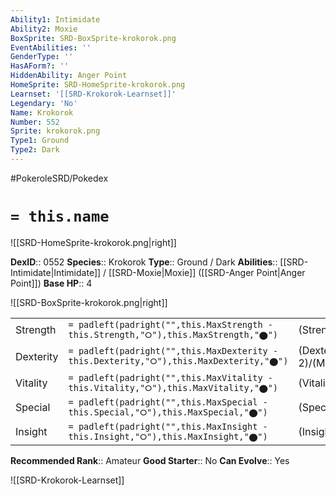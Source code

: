 ```yaml
---
Ability1: Intimidate
Ability2: Moxie
BoxSprite: SRD-BoxSprite-krokorok.png
EventAbilities: ''
GenderType: ''
HasAForm?: ''
HiddenAbility: Anger Point
HomeSprite: SRD-HomeSprite-krokorok.png
Learnset: '[[SRD-Krokorok-Learnset]]'
Legendary: 'No'
Name: Krokorok
Number: 552
Sprite: krokorok.png
Type1: Ground
Type2: Dark
---
```


#PokeroleSRD/Pokedex

# `= this.name`

![[SRD-HomeSprite-krokorok.png|right]]

**DexID**:: 0552
**Species**:: Krokorok
**Type**:: Ground / Dark
**Abilities**:: [[SRD-Intimidate|Intimidate]] / [[SRD-Moxie|Moxie]] ([[SRD-Anger Point|Anger Point]])
**Base HP**:: 4

![[SRD-BoxSprite-krokorok.png|right]]

|           |                                                                                        |                                          |
| --------- | -------------------------------------------------------------------------------------- | ---------------------------------------- |
| Strength  | `= padleft(padright("",this.MaxStrength - this.Strength,"⭘"),this.MaxStrength,"⬤")`    | (Strength::2)/(MaxStrength::5)   |
| Dexterity | `= padleft(padright("",this.MaxDexterity - this.Dexterity,"⭘"),this.MaxDexterity,"⬤")` | (Dexterity:: 2)/(MaxDexterity::5) |
| Vitality  | `= padleft(padright("",this.MaxVitality - this.Vitality,"⭘"),this.MaxVitality,"⬤")`    | (Vitality::2)/(MaxVitality::4)   |
| Special   | `= padleft(padright("",this.MaxSpecial - this.Special,"⭘"),this.MaxSpecial,"⬤")`       | (Special::2)/(MaxSpecial::4)     |
| Insight   | `= padleft(padright("",this.MaxInsight - this.Insight,"⭘"),this.MaxInsight,"⬤")`       | (Insight::2)/(MaxInsight::4)     |

**Recommended Rank**:: Amateur
**Good Starter**:: No
**Can Evolve**:: Yes

![[SRD-Krokorok-Learnset]]
